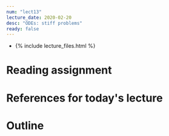 ```yaml
---
num: "lect13"
lecture_date: 2020-02-20
desc: "ODEs: stiff problems"
ready: false
---
```


* {% include lecture_files.html %}

# Reading assignment


# References for today's lecture


# Outline


